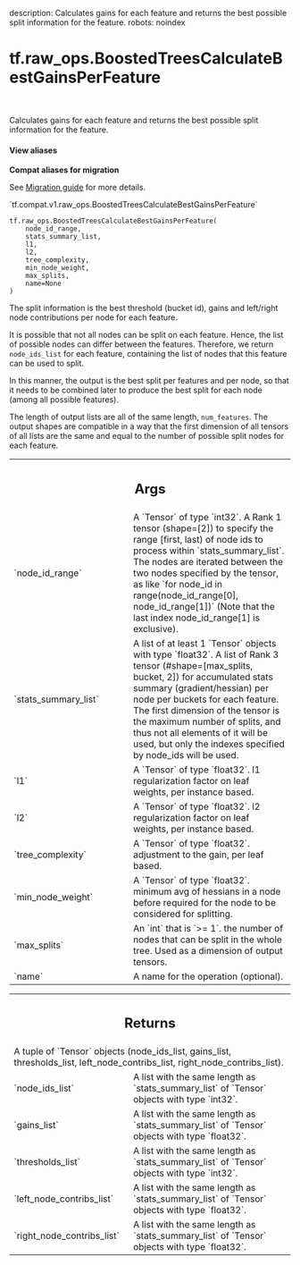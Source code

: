 description: Calculates gains for each feature and returns the best possible split information for the feature.
robots: noindex

# tf.raw_ops.BoostedTreesCalculateBestGainsPerFeature

<!-- Insert buttons and diff -->

<table class="tfo-notebook-buttons tfo-api nocontent" align="left">

</table>



Calculates gains for each feature and returns the best possible split information for the feature.

<section class="expandable">
  <h4 class="showalways">View aliases</h4>
  <p>
<b>Compat aliases for migration</b>
<p>See
<a href="https://www.tensorflow.org/guide/migrate">Migration guide</a> for
more details.</p>
<p>`tf.compat.v1.raw_ops.BoostedTreesCalculateBestGainsPerFeature`</p>
</p>
</section>

<pre class="devsite-click-to-copy prettyprint lang-py tfo-signature-link">
<code>tf.raw_ops.BoostedTreesCalculateBestGainsPerFeature(
    node_id_range,
    stats_summary_list,
    l1,
    l2,
    tree_complexity,
    min_node_weight,
    max_splits,
    name=None
)
</code></pre>



<!-- Placeholder for "Used in" -->

The split information is the best threshold (bucket id), gains and left/right node contributions per node for each feature.

It is possible that not all nodes can be split on each feature. Hence, the list of possible nodes can differ between the features. Therefore, we return `node_ids_list` for each feature, containing the list of nodes that this feature can be used to split.

In this manner, the output is the best split per features and per node, so that it needs to be combined later to produce the best split for each node (among all possible features).

The length of output lists are all of the same length, `num_features`.
The output shapes are compatible in a way that the first dimension of all tensors of all lists are the same and equal to the number of possible split nodes for each feature.

<!-- Tabular view -->
 <table class="responsive fixed orange">
<colgroup><col width="214px"><col></colgroup>
<tr><th colspan="2"><h2 class="add-link">Args</h2></th></tr>

<tr>
<td>
`node_id_range`
</td>
<td>
A `Tensor` of type `int32`.
A Rank 1 tensor (shape=[2]) to specify the range [first, last) of node ids to process within `stats_summary_list`. The nodes are iterated between the two nodes specified by the tensor, as like `for node_id in range(node_id_range[0], node_id_range[1])` (Note that the last index node_id_range[1] is exclusive).
</td>
</tr><tr>
<td>
`stats_summary_list`
</td>
<td>
A list of at least 1 `Tensor` objects with type `float32`.
A list of Rank 3 tensor (#shape=[max_splits, bucket, 2]) for accumulated stats summary (gradient/hessian) per node per buckets for each feature. The first dimension of the tensor is the maximum number of splits, and thus not all elements of it will be used, but only the indexes specified by node_ids will be used.
</td>
</tr><tr>
<td>
`l1`
</td>
<td>
A `Tensor` of type `float32`.
l1 regularization factor on leaf weights, per instance based.
</td>
</tr><tr>
<td>
`l2`
</td>
<td>
A `Tensor` of type `float32`.
l2 regularization factor on leaf weights, per instance based.
</td>
</tr><tr>
<td>
`tree_complexity`
</td>
<td>
A `Tensor` of type `float32`.
adjustment to the gain, per leaf based.
</td>
</tr><tr>
<td>
`min_node_weight`
</td>
<td>
A `Tensor` of type `float32`.
minimum avg of hessians in a node before required for the node to be considered for splitting.
</td>
</tr><tr>
<td>
`max_splits`
</td>
<td>
An `int` that is `>= 1`.
the number of nodes that can be split in the whole tree. Used as a dimension of output tensors.
</td>
</tr><tr>
<td>
`name`
</td>
<td>
A name for the operation (optional).
</td>
</tr>
</table>



<!-- Tabular view -->
 <table class="responsive fixed orange">
<colgroup><col width="214px"><col></colgroup>
<tr><th colspan="2"><h2 class="add-link">Returns</h2></th></tr>
<tr class="alt">
<td colspan="2">
A tuple of `Tensor` objects (node_ids_list, gains_list, thresholds_list, left_node_contribs_list, right_node_contribs_list).
</td>
</tr>
<tr>
<td>
`node_ids_list`
</td>
<td>
A list with the same length as `stats_summary_list` of `Tensor` objects with type `int32`.
</td>
</tr><tr>
<td>
`gains_list`
</td>
<td>
A list with the same length as `stats_summary_list` of `Tensor` objects with type `float32`.
</td>
</tr><tr>
<td>
`thresholds_list`
</td>
<td>
A list with the same length as `stats_summary_list` of `Tensor` objects with type `int32`.
</td>
</tr><tr>
<td>
`left_node_contribs_list`
</td>
<td>
A list with the same length as `stats_summary_list` of `Tensor` objects with type `float32`.
</td>
</tr><tr>
<td>
`right_node_contribs_list`
</td>
<td>
A list with the same length as `stats_summary_list` of `Tensor` objects with type `float32`.
</td>
</tr>
</table>

